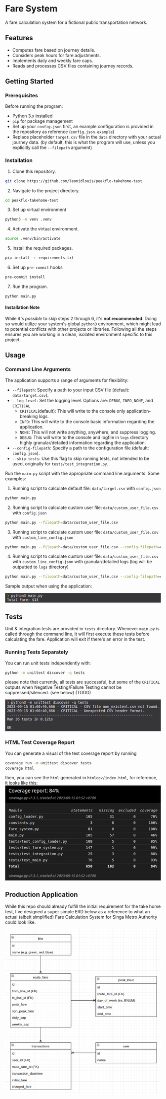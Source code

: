 # Fare System

A fare calculation system for a fictional public transportation network.

## Features

- Computes fare based on journey details.
- Considers peak hours for fare adjustments.
- Implements daily and weekly fare caps.
- Reads and processes CSV files containing journey records.

## Getting Started

### Prerequisites
Before running the program:

- Python 3.x installed
- `pip` for package management
- Set up your `config.json` first, an example configuration is provided in the repository as reference (`config.json.example`)
- Replace placeholder `target.csv` file in the `data` directory with your actual journey data. (by default, this is what the program will use, unless you explicitly call the `--filepath` argument)

### Installation

1. Clone this repository.
```bash
git clone https://github.com/leonidlouis/peakflo-takehome-test
```
2. Navigate to the project directory.
```bash
cd peakflo-takehome-test
```
3. Set up virtual environment
```bash
python3 -m venv .venv
```
4. Activate the virtual environment.
```bash
source .venv/bin/activate
```
5. Install the required packages.
```bash
pip install -r requirements.txt
```
6. Set up `pre-commit` hooks
```bash
pre-commit install
```
7. Run the program.
```bash
python main.py
```
#### Installation Note
While *it's possible* to skip steps 2 through 6, it's **not recommended**. Doing so would utilize your system's global `python3` environment, which might lead to potential conflicts with other projects or libraries. Following all the steps ensures you are working in a clean, isolated environment specific to this project.

## Usage
### Command Line Arguments
The application supports a range of arguments for flexibility:
- `--filepath`: Specify a path to your input CSV file (default: `data/target.csv`).
- `--log-level`: Set the logging level. Options are: `DEBUG`, `INFO`, `NONE`, and `CRITICAL`
  - `CRITICAL`(default): This will write to the console only application-breaking logs.
  - `INFO`: This will write to the console basic information regarding the application.
  - `NONE`: This will not write anything, anywhere, and suppress logging.
  - `DEBUG`: This will write to the console and logfile in `logs` directory highly granular/detailed information regarding the application.
- `--config-filepath`: Specify a path to the configuration file (default: `config.json`).
- `--skip-tests`: Use this flag to skip running tests, not intended to be used, originally for `tests/test_integration.py`.


Run the `main.py` script with the appropriate command line arguments.
Some examples:

1. Running script to calculate default file: `data/target.csv` with `config.json`
```bash
python main.py
```
2. Running script to calculate custom user file: `data/custom_user_file.csv` with `config.json`
```bash
python main.py --filepath=data/custom_user_file.csv
```
3. Running script to calculate custom user file: `data/custom_user_file.csv` with `custom_line_config.json`
```bash
python main.py --filepath=data/custom_user_file.csv --config-filepath=custom_line_config.json
```
4. Running script to calculate custom user file: `data/custom_user_file.csv` with `custom_line_config.json` with granular/detailed logs (log will be outputted to `logs` directory)
```bash
python main.py --filepath=data/custom_user_file.csv --config-filepath=custom_line_config.json --log-level=DEBUG
```

Sample output when using the application:

![Image of output of application](assets/sample-result-from-app.png)

## Tests
Unit & integration tests are provided in `tests` directory. Whenever `main.py` is called through the command line, it will first execute these tests before calculating the fare. Application will exit if there's an error in the test.
### Running Tests Separately
You can run unit tests independently with:
```bash
python -m unittest discover -q tests
```
please note that currently, all tests are successful, but some of the `CRITICAL` outputs when Negative Testing/Failure Testing cannot be suppressed/silenced. (see below) (TODO)

![Image of `CRITICAL` printouts that's not suppressed](assets/non-silenced-test.png)

### HTML Test Coverage Report
You can generate a visual of the test coverage report by running
```bash
coverage run -m unittest discover tests
coverage html
```
then, you can see the `html` generated in `htmlcov/index.html`, for reference, it looks like this:
![Reference image for test coverage report](assets/coverage-report-sample.png)

## Production Application
While this repo should already fulfill the initial requirement for the take home test, I've designed a super simple ERD below as a reference to what an actual (albeit simplified) Fare Calculation System for Singa Metro Authority could look like.

![Image of fictional / reference database design for an actual Fare Calculation System](assets/erd.png)